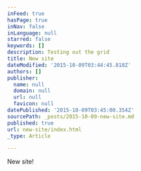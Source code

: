 ```yaml
---
inFeed: true
hasPage: true
inNav: false
inLanguage: null
starred: false
keywords: []
description: Testing out the grid
title: New site
dateModified: '2015-10-09T03:44:45.818Z'
authors: []
publisher:
  name: null
  domain: null
  url: null
  favicon: null
datePublished: '2015-10-09T03:45:00.354Z'
sourcePath: _posts/2015-10-09-new-site.md
published: true
url: new-site/index.html
_type: Article

---
```

New site!